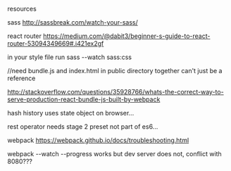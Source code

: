 resources

sass
http://sassbreak.com/watch-your-sass/

react router
https://medium.com/@dabit3/beginner-s-guide-to-react-router-53094349669#.i421ex2gf

in your style file run 
sass --watch sass:css

//need bundle.js and index.html in public directory together can't just be a reference

http://stackoverflow.com/questions/35928766/whats-the-correct-way-to-serve-production-react-bundle-js-built-by-webpack

hash history uses state object on browser...

rest operator needs stage 2 preset not part of es6...


webpack
https://webpack.github.io/docs/troubleshooting.html

webpack --watch --progress works but dev server does not, conflict with 8080???